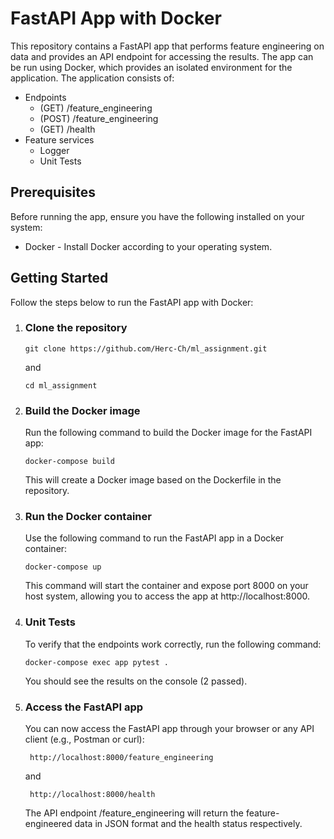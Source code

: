 

# FastAPI App with Docker
This repository contains a FastAPI app that performs feature engineering on data and provides an API endpoint for accessing the results. The app can be run using Docker, which provides an isolated environment for the application. 
The application consists of:

- Endpoints
   * (GET) /feature_engineering 
   * (POST) /feature_engineering 
   * (GET) /health
- Feature services
   * Logger
   * Unit Tests
   

## Prerequisites
Before running the app, ensure you have the following installed on your system:

- Docker - Install Docker according to your operating system.

## Getting Started
Follow the steps below to run the FastAPI app with Docker:

1. ### Clone the repository

       git clone https://github.com/Herc-Ch/ml_assignment.git
   
   and
   
       cd ml_assignment
   
1. ### Build the Docker image

   Run the following command to build the Docker image for the FastAPI app:


       docker-compose build
    This will create a Docker image based on the Dockerfile in the repository.

1. ### Run the Docker container

    Use the following command to run the FastAPI app in a Docker container:


       docker-compose up
   
    This command will start the container and expose port 8000 on your host system, allowing you to access the app at http://localhost:8000.

1. ### Unit Tests

    To verify that the endpoints work correctly, run the following command:

       docker-compose exec app pytest .
    
    You should see the results on the console (2 passed).

1. ### Access the FastAPI app

    You can now access the FastAPI app through your browser or any API client (e.g., Postman or curl):


        http://localhost:8000/feature_engineering
   
   and
   
        http://localhost:8000/health
    The API endpoint /feature_engineering will return the feature-engineered data in JSON format and the health status respectively.


